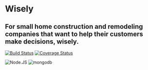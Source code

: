 # Wisely
## For small home construction and remodeling companies that want to help their customers make decisions, wisely.

[![Build Status](https://travis-ci.org/kolohelios/wisely-node.svg)](https://travis-ci.org/kolohelios/wisely-node)
[![Coverage Status](https://coveralls.io/repos/kolohelios/wisely-node/badge.svg)](https://coveralls.io/r/kolohelios/wisely-node)

![Node.JS](https://img.shields.io/badge/Node.JS-v0.12.2-yellow.svg)
![mongodb](https://img.shields.io/badge/mongodb-3.0.2-blue.svg)
